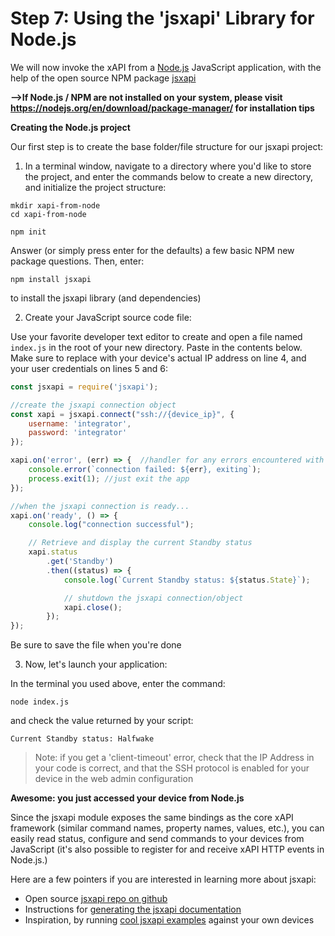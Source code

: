 # Step 7: Using the 'jsxapi' Library for Node.js

We will now invoke the xAPI from a [Node.js](https://nodejs.org/en/) JavaScript application, with the help of the open source NPM package [jsxapi](https://www.npmjs.com/package/jsxapi)

**-->If Node.js / NPM are not installed on your system, please visit https://nodejs.org/en/download/package-manager/ for installation tips**

**Creating the Node.js project**

Our first step is to create the base folder/file structure for our jsxapi project:

1. In a terminal window, navigate to a directory where you'd like to store the project, and enter the commands below to create a new directory, and initialize the project structure:

  ```shell
  mkdir xapi-from-node
  cd xapi-from-node
  ```
  ```shell
  npm init
  ```
  Answer (or simply press enter for the defaults) a few basic NPM new package questions.  Then, enter:

  ```shell
  npm install jsxapi
  ```
  to install the jsxapi library (and dependencies)

2. Create your JavaScript source code file:

  Use your favorite developer text editor to create and open a file named `index.js` in the root of your new directory.  Paste in the contents below.  Make sure to replace with your device's actual IP address on line 4, and your user credentials on lines 5 and 6:

  ```javascript
  const jsxapi = require('jsxapi');

  //create the jsxapi connection object
  const xapi = jsxapi.connect("ssh://{device_ip}", {
      username: 'integrator',
      password: 'integrator'
  });

  xapi.on('error', (err) => {  //handler for any errors encountered with jsxapi
      console.error(`connection failed: ${err}, exiting`);
      process.exit(1); //just exit the app
  });

  //when the jsxapi connection is ready...
  xapi.on('ready', () => {
      console.log("connection successful");

      // Retrieve and display the current Standby status
      xapi.status
          .get('Standby')
          .then((status) => {
              console.log(`Current Standby status: ${status.State}`);

              // shutdown the jsxapi connection/object
              xapi.close();
          });
  });
  ```
  Be sure to save the file when you're done

3. Now, let's launch your application:

  In the terminal you used above, enter the command:

  ```shell
  node index.js
  ```
  and check the value returned by your script:
  ```shell
  Current Standby status: Halfwake
  ```

>Note: if you get a 'client-timeout' error, check that the IP Address in your code is correct, and that the SSH protocol is enabled for your device in the web admin configuration

**Awesome: you just accessed your device from Node.js**

Since the jsxapi module exposes the same bindings as the core xAPI framework (similar command names, property names, values, etc.), you can easily read status, configure and send commands to your devices from JavaScript (it's also possible to register for and receive xAPI HTTP events in Node.js.)

Here are a few pointers if you are interested in learning more about jsxapi:
- Open source [jsxapi repo on github](https://github.com/cisco-ce/jsxapi)
- Instructions for [generating the jsxapi documentation](https://github.com/cisco-ce/jsxapi#documentation)
- Inspiration, by running [cool jsxapi examples](https://github.com/ObjectIsAdvantag/xapi-samples/tree/master/jsxapi) against your own devices
